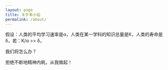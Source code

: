 ```yaml
---
layout: page
title: 关于本小站
permalink: /about/
---
```


假设：人类的平均学习速率是α，人类在某一学科的知识总量是K，人类的寿命是δ，若：K/α >> δ，

我们将怎么办？

拒绝不断地精神内耗，从我做起！
